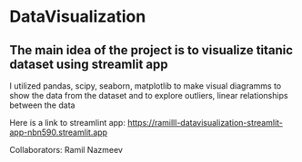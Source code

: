 # DataVisualization

## The main idea of the project is to visualize titanic dataset using streamlit app

I utilized pandas, scipy, seaborn, matplotlib to make visual diagramms to show the data from the dataset and to explore outliers, linear relationships between the data

Here is a link to streamlint app: https://ramilll-datavisualization-streamlit-app-nbn590.streamlit.app

Collaborators: Ramil Nazmeev
